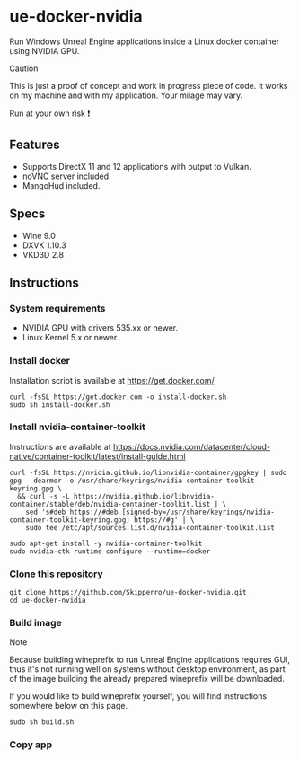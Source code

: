 # ue-docker-nvidia
Run Windows Unreal Engine applications inside a Linux docker container using NVIDIA GPU.

> [!CAUTION]
> This is just a proof of concept and work in progress piece of code. It works on my machine and with my application. Your milage may vary.
>
> Run at your own risk ❗

## Features
- Supports DirectX 11 and 12 applications with output to Vulkan.
- noVNC server included.
- MangoHud included.

## Specs
- Wine 9.0
- DXVK 1.10.3
- VKD3D 2.8

## Instructions
### System requirements
- NVIDIA GPU with drivers 535.xx or newer.
- Linux Kernel 5.x or newer.

### Install docker
Installation script is available at https://get.docker.com/
```
curl -fsSL https://get.docker.com -o install-docker.sh
sudo sh install-docker.sh
```
### Install nvidia-container-toolkit
Instructions are available at https://docs.nvidia.com/datacenter/cloud-native/container-toolkit/latest/install-guide.html
```
curl -fsSL https://nvidia.github.io/libnvidia-container/gpgkey | sudo gpg --dearmor -o /usr/share/keyrings/nvidia-container-toolkit-keyring.gpg \
  && curl -s -L https://nvidia.github.io/libnvidia-container/stable/deb/nvidia-container-toolkit.list | \
    sed 's#deb https://#deb [signed-by=/usr/share/keyrings/nvidia-container-toolkit-keyring.gpg] https://#g' | \
    sudo tee /etc/apt/sources.list.d/nvidia-container-toolkit.list
```
```
sudo apt-get install -y nvidia-container-toolkit
sudo nvidia-ctk runtime configure --runtime=docker
```
### Clone this repository
```
git clone https://github.com/Skipperro/ue-docker-nvidia.git
cd ue-docker-nvidia
```
### Build image
> [!NOTE]
> Because building wineprefix to run Unreal Engine applications requires GUI, thus it's not running well on systems without desktop environment, as part of the image building the already prepared wineprefix will be downloaded.
> 
> If you would like to build wineprefix yourself, you will find instructions somewhere below on this page.
```
sudo sh build.sh
```

### Copy app

